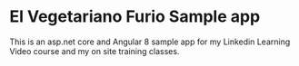 # El Vegetariano Furio Sample app

This is an asp.net core and Angular 8 sample app for my Linkedin Learning Video course and my on site training classes.

